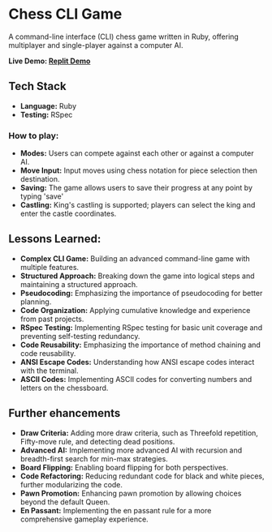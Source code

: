 # Chess CLI Game
A command-line interface (CLI) chess game written in Ruby, offering multiplayer and single-player against a computer AI.

**Live Demo: [Replit Demo](https://replit.com/@jerrybach98/...)**

## Tech Stack
- **Language:** Ruby
- **Testing:** RSpec

### How to play:
* **Modes:** Users can compete against each other or against a computer AI.
* **Move Input:** Input moves using chess notation for piece selection then destination.
* **Saving:** The game allows users to save their progress at any point by typing 'save'
* **Castling:** King's castling is supported; players can select the king and enter the castle coordinates.

## Lessons Learned:
* **Complex CLI Game:** Building an advanced command-line game with multiple features.
* **Structured Approach:** Breaking down the game into logical steps and maintaining a structured approach.
* **Pseudocoding:** Emphasizing the importance of pseudocoding for better planning.
* **Code Organization:** Applying cumulative knowledge and experience from past projects.
* **RSpec Testing:** Implementing RSpec testing for basic unit coverage and preventing self-testing redundancy.
* **Code Reusability:** Emphasizing the importance of method chaining and code reusability.
* **ANSI Escape Codes:** Understanding how ANSI escape codes interact with the terminal.
* **ASCII Codes:** Implementing ASCII codes for converting numbers and letters on the chessboard.


## Further ehancements
* **Draw Criteria:** Adding more draw criteria, such as Threefold repetition, Fifty-move rule, and detecting dead positions.
* **Advanced AI:** Implementing more advanced AI with recursion and breadth-first search for min-max strategies.
* **Board Flipping:** Enabling board flipping for both perspectives.
* **Code Refactoring:** Reducing redundant code for black and white pieces, further modularizing the code.
* **Pawn Promotion:** Enhancing pawn promotion by allowing choices beyond the default Queen.
* **En Passant:** Implementing the en passant rule for a more comprehensive gameplay experience.